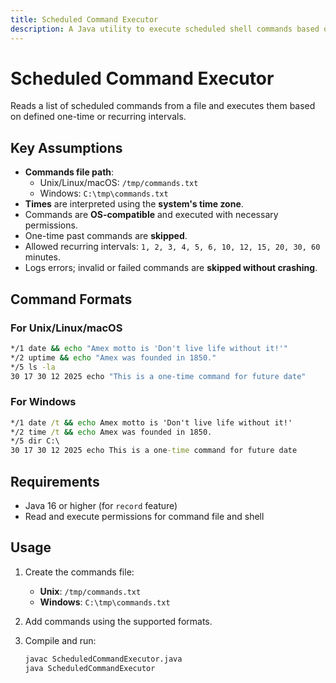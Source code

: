 ```yaml
---
title: Scheduled Command Executor
description: A Java utility to execute scheduled shell commands based on time-based patterns.
---
```


# Scheduled Command Executor

Reads a list of scheduled commands from a file and executes them based on defined one-time or recurring intervals.

## Key Assumptions

- **Commands file path**:
  - Unix/Linux/macOS: `/tmp/commands.txt`
  - Windows: `C:\tmp\commands.txt`
- **Times** are interpreted using the **system's time zone**.
- Commands are **OS-compatible** and executed with necessary permissions.
- One-time past commands are **skipped**.
- Allowed recurring intervals: `1, 2, 3, 4, 5, 6, 10, 12, 15, 20, 30, 60` minutes.
- Logs errors; invalid or failed commands are **skipped without crashing**.

## Command Formats

### For Unix/Linux/macOS
```bash
*/1 date && echo "Amex motto is 'Don't live life without it!'"
*/2 uptime && echo "Amex was founded in 1850."
*/5 ls -la
30 17 30 12 2025 echo "This is a one-time command for future date"
```

### For Windows

```cmd
*/1 date /t && echo Amex motto is 'Don't live life without it!'
*/2 time /t && echo Amex was founded in 1850.
*/5 dir C:\
30 17 30 12 2025 echo This is a one-time command for future date
```

## Requirements

- Java 16 or higher (for `record` feature)
- Read and execute permissions for command file and shell

## Usage

1. Create the commands file:
   - **Unix**: `/tmp/commands.txt`
   - **Windows**: `C:\tmp\commands.txt`

2. Add commands using the supported formats.

3. Compile and run:
   ```bash
   javac ScheduledCommandExecutor.java
   java ScheduledCommandExecutor
   ```

